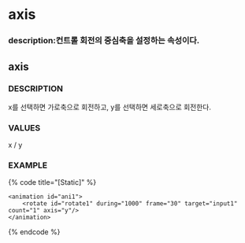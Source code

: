 # axis

### description:컨트롤 회전의 중심축을 설정하는 속성이다.

## axis

### DESCRIPTION

x를 선택하면 가로축으로 회전하고, y를 선택하면 세로축으로 회전한다.

### VALUES

x / y

### EXAMPLE

{% code title="\[Static\]" %}
```markup
<animation id="ani1">
    <rotate id="rotate1" during="1000" frame="30" target="input1" count="1" axis="y"/>
</animation>
```
{% endcode %}

